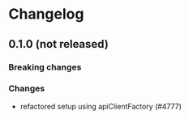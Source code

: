 # Changelog


## 0.1.0 (not released)

### Breaking changes

### Changes

- refactored setup using apiClientFactory (#4777)

